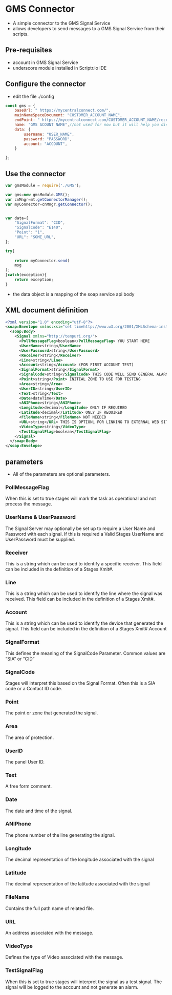 # GMS Connector
- A simple connector to the GMS Signal Service
- allows developers to send messages to a GMS Signal Service from their scripts.

## Pre-requisites
- account in GMS Signal Service
- underscore module installed in Scriptr.io IDE


## Configure the connector

- edit the file ./config
```javascript
const gms = {
    baseUrl: " https://mycentralconnect.com/",
    mainNameSpaceDocument: "CUSTOMER_ACCOUNT_NAME",
    endPoint: " https://mycentralconnect.com/CUSTOMER_ACCOUNT_NAME/receiver.asmx",
    name: "GMS ACOUNT NAME",//not used for now but it will help you distinguish your apps
    data: {
        username: "USER_NAME",
        password: "PASSWORD",
        account: "ACCOUNT",
    }

};

```
## Use the connector
```javascript
var gmsModule = require('./GMS');

var gms=new gmsModule.GMS();
var cnMngr=mt.getConnectorManager();
var myConnector=cnMngr.getConnector();


var data={
    "SignalFormat": "CID",
    "SignalCode": "E140",
    "Point": "1",
    "URL": "SOME_URL",
};

try{
    
    return myConnector.send(
    msg
);
}catch(exception){
    return exception;
}
```
- the data object is a mapping of the soap service api body
## XML document définition

```xml
<?xml version="1.0" encoding="utf-8"?>
<soap:Envelope xmlns:xsi="set timehttp://www.w3.org/2001/XMLSchema-instance" xmlns:xsd="http://www.w3.org/2001/XMLSchema" xmlns:soap="http://schemas.xmlsoap.org/soap/envelope/">
  <soap:Body>
    <Signal xmlns="http://tempuri.org/">
      <PollMessageFlag>boolean</PollMessageFlag> YOU START HERE
      <UserName>string</UserName>
      <UserPassword>string</UserPassword>
      <Receiver>string</Receiver>
      <Line>string</Line>
      <Account>string</Account> (FOR FIRST ACCOUNT TEST)
      <SignalFormat>string</SignalFormat>
      <SignalCode>string</SignalCode> THIS CODE WILL SEND GENERAL ALARM FOR INITIAL TESTING
      <Point>string</Point> INITIAL ZONE TO USE FOR TESTING
      <Area>string</Area>
      <UserID>string</UserID>
      <Text>string</Text>
      <Date>dateTime</Date>
      <ANIPhone>string</ANIPhone>
      <Longitude>decimal</Longitude> ONLY IF REQUIRED
      <Latitude>decimal</Latitude> ONLY IF REQUIRED
      <FileName>string</FileName> NOT NEEDED
      <URL>string</URL> THIS IS OPTIONL FOR LINKING TO EXTERNAL WEB SITE (Such as linking to a “Dashboard” if required or other URL)
      <VideoType>string</VideoType>
      <TestSignalFlag>boolean</TestSignalFlag>
    </Signal>
  </soap:Body>
</soap:Envelope>
```

## parameters
- All of the parameters are optional parameters.

### PollMessageFlag
When this is set to true stages will mark the task as operational and not process the message.
 
### UserName & UserPassword
The Signal Server may optionally be set up to require a User Name and Password with each signal. If this is required a Valid Stages UserName and UserPassword must be supplied.
### Receiver
This is a string which can be used to identify a specific receiver. This field can be included in the definition of a Stages Xmit#.
### Line
This is a string which can be used to identify the line where the signal was received. This field can be included in the definition of a Stages Xmit#.
### Account
This is a string which can be used to identify the device that generated the signal. This field can be included in the definition of a Stages Xmit#.Account
### SignalFormat
This defines the meaning of the SignalCode Parameter. Common values are “SIA” or “CID”
### SignalCode
Stages will interpret this based on the Signal Format. Often this is a SIA code or a Contact ID code.
### Point
The point or zone that generated the signal.
### Area
The area of protection.
### UserID
The panel User ID.
### Text
A free form comment.
### Date
The date and time of the signal. 
### ANIPhone
The phone number of the line generating the signal.
### Longitude
The decimal representation of the longitude associated with the signal
### Latitude
The decimal representation of the latitude associated with the signal
### FileName
Contains the full path name of related file.
### URL
An address associated with the message.
### VideoType
Defines the type of Video associated with the message.
### TestSignalFlag
When this is set to true stages will interpret the signal as a test signal. The signal will be logged to the account and not generate an alarm.

